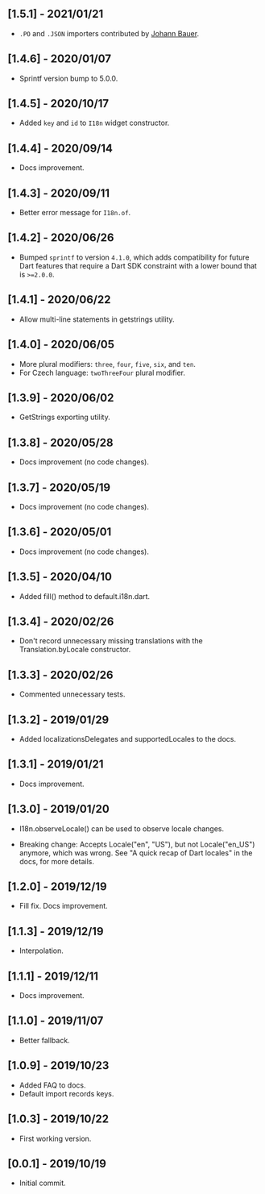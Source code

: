 ## [1.5.1] - 2021/01/21

* `.PO` and `.JSON` importers contributed by <a href="https://github.com/bauerj">Johann Bauer</a>.

## [1.4.6] - 2020/01/07

* Sprintf version bump to 5.0.0.

## [1.4.5] - 2020/10/17

* Added `key` and `id` to `I18n` widget constructor.

## [1.4.4] - 2020/09/14

* Docs improvement.

## [1.4.3] - 2020/09/11

* Better error message for `I18n.of`.

## [1.4.2] - 2020/06/26

* Bumped `sprintf` to version `4.1.0`, which adds compatibility for future Dart features
  that require a Dart SDK constraint with a lower bound that is `>=2.0.0`.

## [1.4.1] - 2020/06/22

* Allow multi-line statements in getstrings utility.

## [1.4.0] - 2020/06/05

* More plural modifiers: `three`, `four`, `five`, `six`, and `ten`.
* For Czech language: `twoThreeFour` plural modifier.

## [1.3.9] - 2020/06/02

* GetStrings exporting utility.

## [1.3.8] - 2020/05/28

* Docs improvement (no code changes).

## [1.3.7] - 2020/05/19

* Docs improvement (no code changes).

## [1.3.6] - 2020/05/01

* Docs improvement (no code changes).

## [1.3.5] - 2020/04/10

* Added fill() method to default.i18n.dart.

## [1.3.4] - 2020/02/26

* Don't record unnecessary missing translations with the Translation.byLocale constructor.

## [1.3.3] - 2020/02/26

* Commented unnecessary tests.

## [1.3.2] - 2019/01/29

* Added localizationsDelegates and supportedLocales to the docs.

## [1.3.1] - 2019/01/21

* Docs improvement.

## [1.3.0] - 2019/01/20

* I18n.observeLocale() can be used to observe locale changes.

* Breaking change: Accepts Locale("en", "US"), but not Locale("en_US") anymore, which was wrong. 
See "A quick recap of Dart locales" in the docs, for more details.

## [1.2.0] - 2019/12/19

* Fill fix. Docs improvement.

## [1.1.3] - 2019/12/19

* Interpolation.

## [1.1.1] - 2019/12/11

* Docs improvement.

## [1.1.0] - 2019/11/07

* Better fallback.

## [1.0.9] - 2019/10/23

* Added FAQ to docs.
* Default import records keys.

## [1.0.3] - 2019/10/22

* First working version.

## [0.0.1] - 2019/10/19

* Initial commit.

